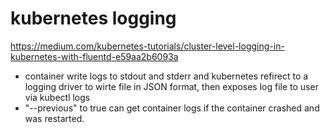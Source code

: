 # kubernetes logging
https://medium.com/kubernetes-tutorials/cluster-level-logging-in-kubernetes-with-fluentd-e59aa2b6093a

- container write logs to stdout and stderr and kubernetes refirect to a logging driver to wirte file in JSON format, then exposes log file to user via kubectl logs
- "--previous" to true can get container logs if the container crashed and was restarted.

